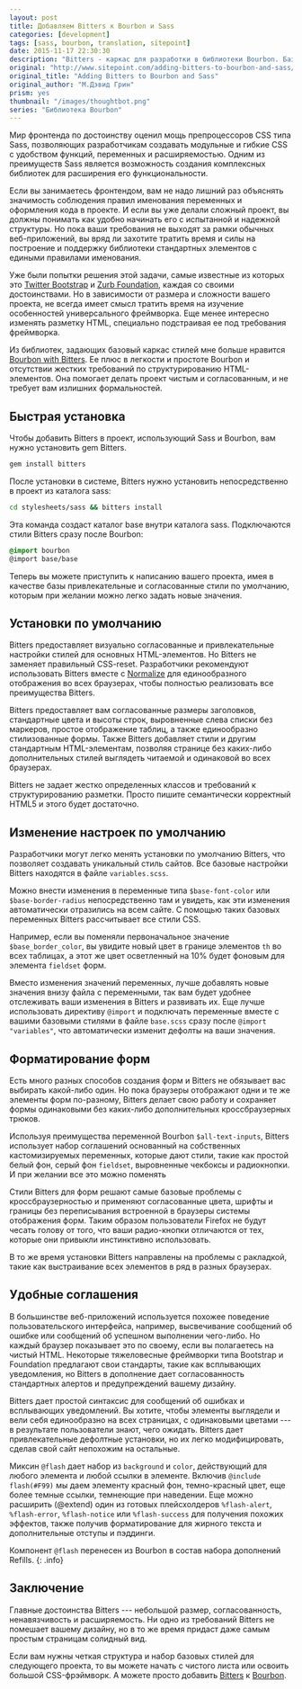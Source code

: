 ```yaml
---
layout: post
title: Добавляем Bitters к Bourbon и Sass
categories: [development]
tags: [sass, bourbon, translation, sitepoint]
date: 2015-11-17 22:30:30
description: "Bitters - каркас для разработки в библиотеки Bourbon. Базовые стили, структура проекта и переменные"
original: "http://www.sitepoint.com/adding-bitters-to-bourbon-and-sass/"
original_title: "Adding Bitters to Bourbon and Sass"
original_author: "М.Дэвид Грин"
prism: yes
thumbnail: "/images/thoughtbot.png"
series: "Библиотека Bourbon"
---
```


Мир фронтенда по достоинству оценил мощь препроцессоров CSS типа Sass, позволяющих разработчикам создавать модульные и гибкие CSS с удобством функций, переменных и расширяемостью. Одним из преимуществ Sass является возможность создания комплексных библиотек для расширения его функциональности.

Если вы занимаетесь фронтендом, вам не надо лишний раз объяснять значимость соблюдения правил именования переменных и оформления кода в проекте. И если вы уже делали сложный проект, вы должны понимать как удобно начинать его с испытанной и надежной структуры. Но пока ваши требования не выходят за рамки обычных веб-приложений, вы вряд ли захотите тратить время и силы на построение и поддержку библиотеки стандартных элементов с едиными правилами именования.

Уже были попытки решения этой задачи, самые известные из которых это [Twitter Bootstrap](http://getbootstrap.com/) и [Zurb Foundation](http://foundation.zurb.com/), каждая со своими достоинствами. Но в зависимости от размера и сложности вашего проекта, не всегда имеет смысл тратить время на изучение особенностей универсального фреймворка. Еще менее интересно изменять разметку HTML, специально подстраивая ее под требования фреймворка.

Из  библиотек, задающих базовый каркас стилей мне больше нравится [Bourbon with Bitters](http://bitters.bourbon.io/). Ее плюс в легкости и простоте Bourbon и отсутствии жестких требований по структурированию HTML-элементов.  Она помогает делать проект чистым и согласованным, и не требует вам излишних формальностей.

## Быстрая установка

Чтобы добавить Bitters в проект, использующий Sass и Bourbon, вам нужно установить gem Bitters.

```bash
gem install bitters
```

После установки в системе, Bitters  нужно установить непосредственно в проект из каталога sass:

```bash
cd stylesheets/sass && bitters install
```

Эта команда создаст каталог base внутри каталога sass. Подключаются стили Bitters сразу после Bourbon:

```scss
@import bourbon
@import base/base
```

Теперь вы можете приступить к написанию вашего проекта, имея в качестве базы привлекательные и согласованные стили по умолчанию, которым при желании можно легко задать новые значения.

## Установки по умолчанию

Bitters  предоставляет визуально согласованные и привлекательные настройки стилей для основных HTML-элементов. Но Bitters не заменяет правильный CSS-reset. Разработчики рекомендуют использовать Bitters вместе с [Normalize](http://necolas.github.io/normalize.css) для единообразного отображения во всех браузерах, чтобы полностью реализовать все преимущества Bitters.

Bitters предоставляет вам согласованные размеры заголовков, стандартные цвета и высоты строк, выровненные слева списки без маркеров, простое отображение таблиц, а также  единообразно стилизованные формы. Также Bitters добавляет стили и другим  стандартным HTML-элементам, позволяя странице без каких-либо дополнительных стилей выглядеть читаемой и одинаковой во всех браузерах.

Bitters не задает жестко определенных классов и требований к структурированию разметки. Просто пишите семантически корректный HTML5 и этого будет достаточно.

## Изменение настроек по умолчанию

Разработчики могут легко менять установки по умолчанию Bitters, что позволяет создавать уникальный стиль сайтов. Все базовые настройки Bitters находятся в файле `variables.scss`.

Можно внести изменения в переменные типа `$base-font-color` или `$base-border-radius` непосредственно там и увидеть, как эти изменения автоматически отразились на всем сайте. С помощью таких базовых переменных Bitters рассчитывает все стили CSS.

Например, если вы поменяли первоначальное значение `$base_border_color`, вы увидите новый цвет в границе элементов `th` во всех таблицах, а этот же цвет осветленный на 10% будет фоновым для элемента `fieldset` форм.

Вместо изменения значений переменных, лучше добавлять новые значения  внизу файла с переменными, так вам будет удобнее отслеживать ваши изменения в Bitters и развивать их. Еще лучше использовать директиву `@import` и подключать переменные вместе с вашими базовыми стилями в файле `base.scss` сразу после `@import "variables"`, что автоматически изменит дефолты на ваши значения.

## Форматирование форм

Есть много разных способов создания форм и Bitters не обязывает вас выбирать какой-либо один. Но пока браузеры отображают одни и те же элементы форм по-разному, Bitters делает свою работу и сохраняет формы одинаковыми без каких-либо дополнительных кроссбраузерных трюков.

Используя преимущества переменной Bourbon `$all-text-inputs`, Bitters  использует набор соглашений основанный на собственных кастомизируемых переменных, которые дают стили, такие как простой белый фон, серый фон `fieldset`, выровненные чекбоксы и радиокнопки. И при желании все это можно поменять

Стили Bitters  для форм решают самые базовые проблемы с кроссбраузерностью и применяют согласованные цвета, шрифты и границы без переписывания встроенной в браузеры системы отображения форм.  Таким образом пользователи Firefox не будут чесать голову от того, что  ваши  радио-кнопки отличаются от тех, которые они  привыкли инстинктивно использовать.

В то же время установки Bitters направлены на проблемы с ракладкой, такие как выстраивание всех элементов в ряд в разных браузерах.

## Удобные соглашения

В большинстве веб-приложений используется похожее поведение пользовательского интерфейса, например, высвечивание сообщений об ошибке или сообщений об успешном выполнении чего-либо. Но каждый браузер показывает это по своему, если вы полагаетесь на чистый HTML. Некоторые тяжеловесные фреймворки типа Bootstrap и Foundation предлагают свои стандарты, такие как всплывающих уведомления, но Bitters в дополнение дает согласованность стандартных алертов и предупреждений вашему дизайну.

Bitters дает простой синтаксис для сообщений об ошибках и всплывающих уведомлений. Вы хотите, чтобы элементы выглядели и вели себя единообразно на всех страницах, с одинаковыми цветами --- в результате пользователи знают, чего ожидать. Bitters дает привлекательные дефолтные установки, но их легко модифицировать, сделав свой сайт непохожим на остальные.

Миксин `@flash` дает набор из `background` и `color`, действующий для любого элемента и любой ссылки в элементе. Включив `@include flash(#F99)` мы даем элементу красный фон, темно-красный цвет, еще более темные ссылки, темнеющие при наведении. Еще можно расширить (@extend) один из готовых плейсхолдеров `%flash-alert`, `%flash-error`, `%flash-notice` или `%flash-success` для получения похожих эффектов, также получив форматирование для жирного текста и дополнительные отступы и пэддинги.

Компонент `@flash` перенесен из Bourbon в состав набора дополнений Refills.
{: .info}

## Заключение

Главные достоинства  Bitters --- небольшой размер, согласованность, ненавязчивость и расширяемость. Ни одно из требований  Bitters не помешает вашему дизайну, но в то же время придаст даже самым простым страницам  солидный вид.

Если вам нужны четкая структура и  набор базовых стилей для следующего проекта, то вы можете начать с чистого листа или освоить большой CSS-фрэймворк. А можете просто добавить [Bitters](https://en.wikipedia.org/wiki/Bitters) к [Bourbon](https://en.wikipedia.org/wiki/Bourbon_whiskey).
